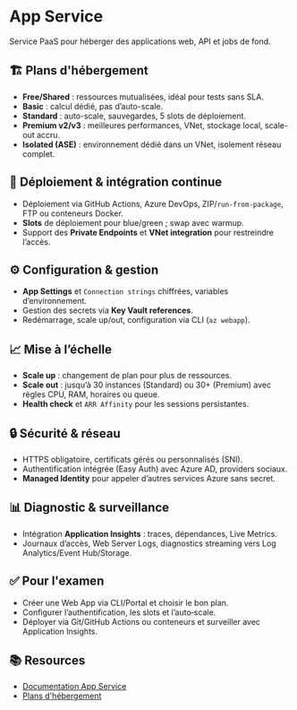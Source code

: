 # App Service

Service PaaS pour héberger des applications web, API et jobs de fond.

## 🏗️ Plans d'hébergement
- **Free/Shared** : ressources mutualisées, idéal pour tests sans SLA.
- **Basic** : calcul dédié, pas d’auto-scale.
- **Standard** : auto-scale, sauvegardes, 5 slots de déploiement.
- **Premium v2/v3** : meilleures performances, VNet, stockage local, scale-out accru.
- **Isolated (ASE)** : environnement dédié dans un VNet, isolement réseau complet.

## 🚀 Déploiement & intégration continue
- Déploiement via GitHub Actions, Azure DevOps, ZIP/`run-from-package`, FTP ou conteneurs Docker.
- **Slots** de déploiement pour blue/green ; swap avec warmup.
- Support des **Private Endpoints** et **VNet integration** pour restreindre l’accès.

## ⚙️ Configuration & gestion
- **App Settings** et `Connection strings` chiffrées, variables d’environnement.
- Gestion des secrets via **Key Vault references**.
- Redémarrage, scale up/out, configuration via CLI (`az webapp`).

## 📈 Mise à l’échelle
- **Scale up** : changement de plan pour plus de ressources.
- **Scale out** : jusqu’à 30 instances (Standard) ou 30+ (Premium) avec règles CPU, RAM, horaires ou queue.
- **Health check** et `ARR Affinity` pour les sessions persistantes.

## 🔒 Sécurité & réseau
- HTTPS obligatoire, certificats gérés ou personnalisés (SNI).
- Authentification intégrée (Easy Auth) avec Azure AD, providers sociaux.
- **Managed Identity** pour appeler d’autres services Azure sans secret.

## 📊 Diagnostic & surveillance
- Intégration **Application Insights** : traces, dépendances, Live Metrics.
- Journaux d’accès, Web Server Logs, diagnostics streaming vers Log Analytics/Event Hub/Storage.

## ✅ Pour l'examen
- Créer une Web App via CLI/Portal et choisir le bon plan.
- Configurer l’authentification, les slots et l’auto‑scale.
- Déployer via Git/GitHub Actions ou conteneurs et surveiller avec Application Insights.
## 📚 Resources
- [Documentation App Service](https://learn.microsoft.com/azure/app-service/overview)
- [Plans d'hébergement](https://learn.microsoft.com/azure/app-service/overview-hosting-plans)

